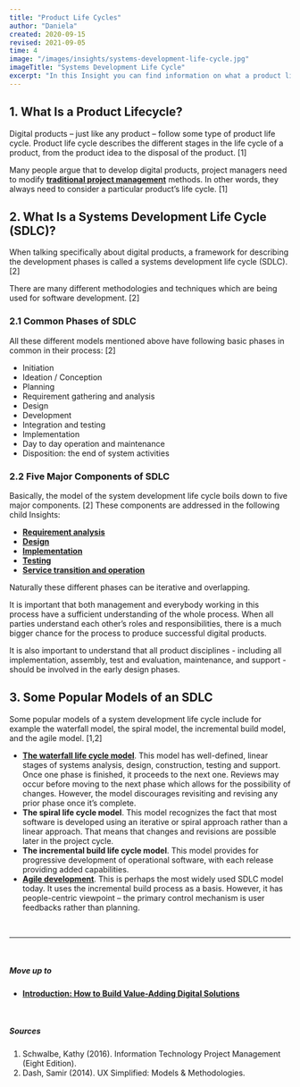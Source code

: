 ```yaml
---
title: "Product Life Cycles"
author: "Daniela"
created: 2020-09-15
revised: 2021-09-05
time: 4
image: "/images/insights/systems-development-life-cycle.jpg"
imageTitle: "Systems Development Life Cycle"
excerpt: "In this Insight you can find information on what a product lifecycle and a systems development life cycle mean, and examples of popular models of a systems development life cycle."
---
```


## 1. What Is a Product Lifecycle?

Digital products – just like any product – follow some type of product life cycle. Product life cycle describes the different stages in the life cycle of a product, from the product idea to the disposal of the product. [1]

Many people argue that to develop digital products, project managers need to modify [**traditional project management**](/insights/project-management) methods. In other words, they always need to consider a particular product’s life cycle. [1]

## 2. What Is a Systems Development Life Cycle (SDLC)?

When talking specifically about digital products, a framework for describing the development phases is called a systems development life cycle (SDLC). [2]

There are many different methodologies and techniques which are being used for software development. [2]

### 2.1 Common Phases of SDLC

All these different models mentioned above have following basic phases in common in their process: [2]

- Initiation
- Ideation / Conception
- Planning
- Requirement gathering and analysis
- Design
- Development
- Integration and testing
- Implementation
- Day to day operation and maintenance
- Disposition: the end of system activities

### 2.2 Five Major Components of SDLC

Basically, the model of the system development life cycle boils down to five major components. [2] These components are addressed in the following child Insights:

- [**Requirement analysis**](/insights/requirements)
- [**Design**](/insights/service-ux-and-ui-design)
- [**Implementation**](/insights/implementation)
- [**Testing**](/insights/testing)
- [**Service transition and operation**](/insights/service-transition-and-operation)

Naturally these different phases can be iterative and overlapping.

It is important that both management and everybody working in this process have a sufficient understanding of the whole process. When all parties understand each other’s roles and responsibilities, there is a much bigger chance for the process to produce successful digital products.

It is also important to understand that all product disciplines - including all implementation, assembly, test and evaluation, maintenance, and support - should be involved in the early design phases.

## 3. Some Popular Models of an SDLC

Some popular models of a system development life cycle include for example the waterfall model, the spiral model, the incremental build model, and the agile model. [1,2]

- [**The waterfall life cycle model**](/insights/waterfall-software-development). This model has well-defined, linear stages of systems analysis, design, construction, testing and support. Once one phase is finished, it proceeds to the next one. Reviews may occur before moving to the next phase which allows for the possibility of changes. However, the model discourages revisiting and revising any prior phase once it’s complete.
- **The spiral life cycle model**. This model recognizes the fact that most software is developed using an iterative or spiral approach rather than a linear approach. That means that changes and revisions are possible later in the project cycle.
- **The incremental build life cycle model**. This model provides for progressive development of operational software, with each release providing added capabilities.
- [**Agile development**](/insights/agile-software-development). This is perhaps the most widely used SDLC model today. It uses the incremental build process as a basis. However, it has people-centric viewpoint – the primary control mechanism is user feedbacks rather than planning.

&nbsp;

***
&nbsp;

##### Move up to

- [**Introduction: How to Build Value-Adding Digital Solutions**](/insights/how-to-build-value-adding-digital-solutions)

&nbsp;

##### Sources

1. Schwalbe, Kathy (2016). Information Technology Project Management (Eight Edition).
2. Dash, Samir (2014). UX Simplified: Models & Methodologies.